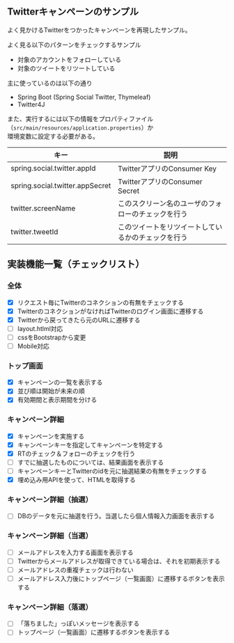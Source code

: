 ## Twitterキャンペーンのサンプル
よく見かけるTwitterをつかったキャンペーンを再現したサンプル。

よく見る以下のパターンをチェックするサンプル
* 対象のアカウントをフォローしている
* 対象のツイートをリツートしている

主に使っているのは以下の通り
* Spring Boot (Spring Social Twitter, Thymeleaf)
* Twitter4J

また、実行するには以下の情報をプロパティファイル（`src/main/resources/application.properties`）か<br>
環境変数に設定する必要がある。

キー | 説明
--- | ---
spring.social.twitter.appId | TwitterアプリのConsumer Key
spring.social.twitter.appSecret | TwitterアプリのConsumer Secret
twitter.screenName | このスクリーン名のユーザのフォローのチェックを行う
twitter.tweetId | このツイートをリツイートしているかのチェックを行う

## 実装機能一覧（チェックリスト）
### 全体
- [x] リクエスト毎にTwitterのコネクションの有無をチェックする
- [x] TwitterのコネクションがなければTwitterのログイン画面に遷移する
- [x] Twitterから戻ってきたら元のURLに遷移する
- [ ] layout.htlml対応
- [ ] cssをBootstrapから変更
- [ ] Mobile対応

### トップ画面
- [x] キャンペーンの一覧を表示する
- [x] 並び順は開始が未来の順
- [x] 有効期間と表示期間を分ける

### キャンペーン詳細
- [x] キャンペーンを実施する
- [x] キャンペーンキーを指定してキャンペーンを特定する
- [x] RTのチェック＆フォローのチェックを行う
- [ ] すでに抽選したものについては、結果画面を表示する
- [ ] キャンペーンキーとTwitterのidを元に抽選結果の有無をチェックする
- [x] 埋め込み用APIを使って、HTMLを取得する

### キャンペーン詳細（抽選）
- [ ] DBのデータを元に抽選を行う。当選したら個人情報入力画面を表示する

### キャンペーン詳細（当選）
- [ ] メールアドレスを入力する画面を表示する
- [ ] Twitterからメールアドレスが取得できている場合は、それを初期表示する
- [ ] メールアドレスの重複チェックは行わない
- [ ] メールアドレス入力後にトップページ（一覧画面）に遷移するボタンを表示する

### キャンペーン詳細（落選）
- [ ] 「落ちました」っぽいメッセージを表示する
- [ ] トップページ（一覧画面）に遷移するボタンを表示する